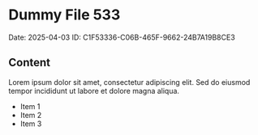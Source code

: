 # Dummy File 533

Date: 2025-04-03
ID: C1F53336-C06B-465F-9662-24B7A19B8CE3

## Content

Lorem ipsum dolor sit amet, consectetur adipiscing elit.
Sed do eiusmod tempor incididunt ut labore et dolore magna aliqua.

* Item 1
* Item 2
* Item 3
